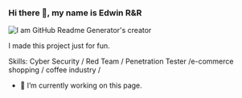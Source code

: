 ### Hi there 👋, my name is Edwin R&R

![I am GitHub Readme Generator's creator](https://arturssmirnovs.github.io/github-profile-readme-generator/images/banner.png)

I made this project just for fun.

Skills: Cyber Security / Red Team / Penetration Tester /e-commerce shopping / coffee industry / 

- 🔭 I’m currently working on this page. 





